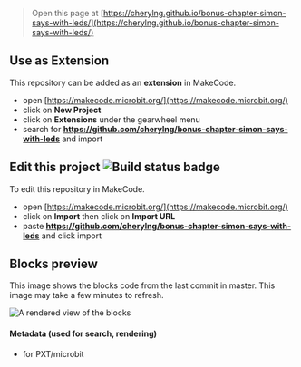 
> Open this page at [https://cherylng.github.io/bonus-chapter-simon-says-with-leds/](https://cherylng.github.io/bonus-chapter-simon-says-with-leds/)

## Use as Extension

This repository can be added as an **extension** in MakeCode.

* open [https://makecode.microbit.org/](https://makecode.microbit.org/)
* click on **New Project**
* click on **Extensions** under the gearwheel menu
* search for **https://github.com/cherylng/bonus-chapter-simon-says-with-leds** and import

## Edit this project ![Build status badge](https://github.com/cherylng/bonus-chapter-simon-says-with-leds/workflows/MakeCode/badge.svg)

To edit this repository in MakeCode.

* open [https://makecode.microbit.org/](https://makecode.microbit.org/)
* click on **Import** then click on **Import URL**
* paste **https://github.com/cherylng/bonus-chapter-simon-says-with-leds** and click import

## Blocks preview

This image shows the blocks code from the last commit in master.
This image may take a few minutes to refresh.

![A rendered view of the blocks](https://github.com/cherylng/bonus-chapter-simon-says-with-leds/raw/master/.github/makecode/blocks.png)

#### Metadata (used for search, rendering)

* for PXT/microbit
<script src="https://makecode.com/gh-pages-embed.js"></script><script>makeCodeRender("{{ site.makecode.home_url }}", "{{ site.github.owner_name }}/{{ site.github.repository_name }}");</script>
